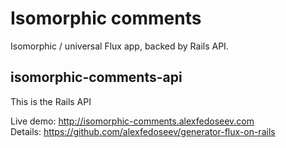 # Isomorphic comments

Isomorphic / universal Flux app, backed by Rails API.

## isomorphic-comments-api
This is the Rails API

Live demo: http://isomorphic-comments.alexfedoseev.com  
Details: https://github.com/alexfedoseev/generator-flux-on-rails
